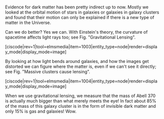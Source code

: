 Evidence for dark matter has been pretty indirect up to now. Mostly we looked at the orbital motion of stars in galaxies or galaxies in galaxy clusters and found that their motion can only be explained if there is a new type of matter in the Universe.

Can we do better? Yes we can. With Einstein's theory, the curvature of spacetime affects light rays too; see Fig. "Gravitational Lensing".

[ciscode|rev=1|tool=elmsmedia|item=1003|entity_type=node|render=display_mode|display_mode=image]

By looking at how light bends around galaxies, and how the images get distorted we can figure where the matter is, even if we can't see it directly; see Fig. "Massive clusters cause lensing".

[ciscode|rev=1|tool=elmsmedia|item=1004|entity_type=node|render=display_mode|display_mode=image]

When we use gravitational lensing, we measure that the mass of Abell 370 is actually much bigger than what merely meets the eye! In fact about 85% of the mass of this galaxy cluster is in the form of invisible dark matter and only 15% is gas and galaxies! Wow.